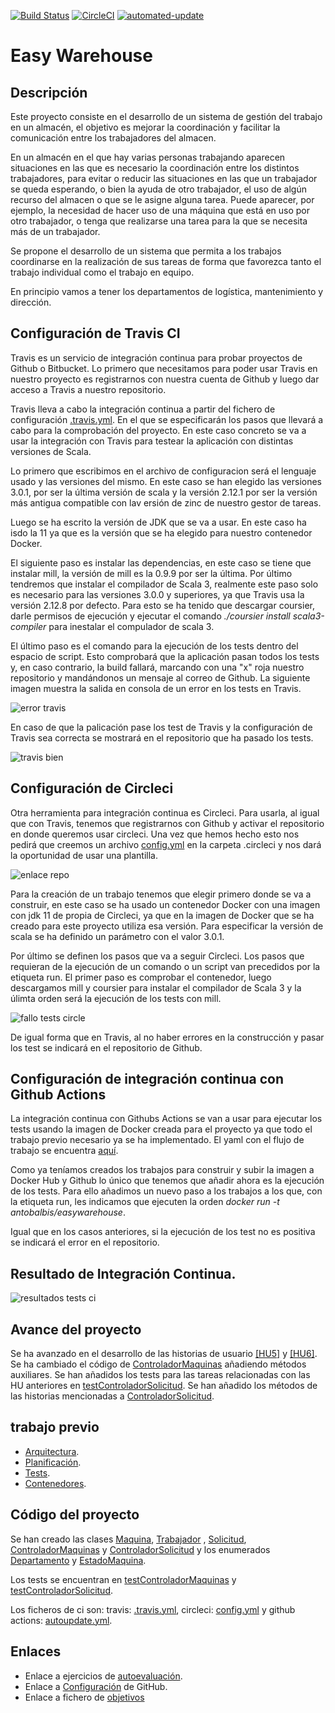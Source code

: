[![Build Status](https://app.travis-ci.com/antobalbis/easywarehouse.svg?branch=main)](https://app.travis-ci.com/antobalbis/easywarehouse) [![CircleCI](https://circleci.com/gh/antobalbis/easywarehouse/tree/main.svg?style=svg)](https://circleci.com/gh/antobalbis/easywarehouse/tree/main) [![automated-update](https://github.com/antobalbis/easywarehouse/actions/workflows/autoupdate.yml/badge.svg?branch=main&event=push)](https://github.com/antobalbis/easywarehouse/actions/workflows/autoupdate.yml)
# Easy Warehouse

## Descripción

Este proyecto consiste en el desarrollo de un sistema de gestión del trabajo en un almacén, el objetivo es mejorar la coordinación y facilitar la comunicación entre los trabajadores del almacen.

En un almacén en el que hay varias personas trabajando aparecen situaciones en las que es necesario la coordinación entre los distintos trabajadores, para evitar o reducir las situaciones en las que un trabajador se queda esperando, o bien la ayuda de otro trabajador, el uso de algún recurso del almacen o que se le asigne alguna tarea. Puede aparecer, por ejemplo, la necesidad de hacer uso de una máquina que está en uso por otro trabajador, o tenga que realizarse una tarea para la que se necesita más de un trabajador.

Se propone el desarrollo de un sistema que permita a los trabajos coordinarse en la realización de sus tareas de forma que favorezca tanto el trabajo individual como el trabajo en equipo.

En principio vamos a tener los departamentos de logística, mantenimiento y dirección.

## Configuración de Travis CI

Travis es un servicio de integración continua para probar proyectos de Github o Bitbucket. Lo primero que necesitamos para poder usar Travis en nuestro proyecto es registrarnos con nuestra cuenta de Github y luego dar acceso a Travis a nuestro repositorio.

Travis lleva a cabo la integración continua a partir del fichero de configuración [.travis.yml](https://github.com/antobalbis/easywarehouse/blob/main/.travis.yml). En el que se especificarán los pasos que llevará a cabo para la comprobación del proyecto. En este caso concreto se va a usar la integración con Travis para testear la aplicación con distintas versiones de Scala.

Lo primero que escribimos en el archivo de configuracion será el lenguaje usado y las versiones del mismo. En este caso se han elegido las versiones 3.0.1, por ser la última versión de scala y la versión 2.12.1 por ser la versión más antigua compatible con lav ersión de zinc de nuestro gestor de tareas.

Luego se ha escrito la versión de JDK que se va a usar. En este caso ha isdo la 11 ya que es la versión que se ha elegido para nuestro contenedor Docker.

El siguiente paso es instalar las dependencias, en este caso se tiene que instalar mill, la versión de mill es la 0.9.9 por ser la última. Por último tendremos que instalar el compilador de Scala 3, realmente este paso solo es necesario para las versiones 3.0.0 y superiores, ya que Travis usa la versión 2.12.8 por defecto. Para esto se ha tenido que descargar coursier, darle permisos de ejecución y ejecutar el comando *./coursier install scala3-compiler* para inestalar el compulador de scala 3.

El último paso es el comando para la ejecución de los tests dentro del espacio de script. Esto comprobará que la aplicación pasan todos los tests y, en caso contrario, la build fallará, marcando con una "x" roja nuestro repositorio y mandándonos un mensaje al correo de Github. La siguiente imagen muestra la salida en consola de un error en los tests en Travis.

![error travis](https://github.com/antobalbis/easywarehouse/blob/main/docs/imagenes/fallo_test_travis.png)

En caso de que la palicación pase los test de Travis y la configuración de Travis sea correcta se mostrará en el repositorio que ha pasado los tests.

![travis bien](https://github.com/antobalbis/easywarehouse/blob/main/docs/imagenes/travis_bien.png)

## Configuración de Circleci

Otra herramienta para integración continua es Circleci. Para usarla, al igual que con Travis, tenemos que registrarnos con Github y activar el repositorio en donde queremos usar circleci. Una vez que hemos hecho esto nos pedirá que creemos un archivo [config.yml](https://github.com/antobalbis/easywarehouse/blob/main/.circleci/config.yml) en la carpeta .circleci y nos dará la oportunidad de usar una plantilla.

![enlace repo](https://github.com/antobalbis/easywarehouse/blob/main/docs/imagenes/capturaCircleCI.png)

Para la creación de un trabajo tenemos que elegir primero donde se va a construir, en este caso se ha usado un contenedor Docker con una imagen con jdk 11 de propia de Circleci, ya que en la imagen de Docker que se ha creado para este proyecto utiliza esa versión. Para especificar la versión de scala se ha definido un parámetro con el valor 3.0.1.

Por último se definen los pasos que va a seguir Circleci. Los pasos que requieran de la ejecución de un comando o un script van precedidos por la etiqueta run. El primer paso es comprobar el contenedor, luego descargamos mill y coursier para instalar el compilador de Scala 3 y la úlimta orden será la ejecución de los tests con mill.

![fallo tests circle](https://github.com/antobalbis/easywarehouse/blob/main/docs/imagenes/captura_error_circle_ci.png)

De igual forma que en Travis, al no haber errores en la construcción y pasar los test se indicará en el repositorio de Github.

## Configuración de integración continua con Github Actions

La integración continua con Githubs Actions se van a usar para ejecutar los tests usando la imagen de Docker creada para el proyecto ya que todo el trabajo previo necesario ya se ha implementado. El yaml con el flujo de trabajo se encuentra [aquí](https://github.com/antobalbis/easywarehouse/blob/main/.github/workflows/autoupdate.yml).

Como ya teníamos creados los trabajos para construir y subir la imagen a Docker Hub y Github lo único que tenemos que añadir ahora es la ejecución de los tests. Para ello añadimos un nuevo paso a los trabajos a los que, con la etiqueta run, les indicamos que ejecuten la orden *docker run -t antobalbis/easywarehouse*.

Igual que en los casos anteriores, si la ejecución de los test no es positiva se indicará el error en el repositorio.

## Resultado de Integración Continua.

![resultados tests ci](https://github.com/antobalbis/easywarehouse/tree/main/docs/imagenes/paso_tests_ci.png)

## Avance del proyecto

Se ha avanzado en el desarrollo de las historias de usuario [[HU5]](https://github.com/antobalbis/easywarehouse/issues/25) y [[HU6]](https://github.com/antobalbis/easywarehouse/issues/26).
Se ha cambiado el código de [ControladorMaquinas](https://github.com/antobalbis/CC-20-21-antoniobalbis/blob/main/eWarehouse/src/ControladorMaquinas.scala) añadiendo métodos auxiliares.
Se han añadidos los tests para las tareas relacionadas con las HU anteriores en [testControladorSolicitud]().
Se han añadido los métodos de las historias mencionadas a [ControladorSolicitud](https://github.com/antobalbis/easywarehouse/blob/main/eWarehouse/src/ControladorSolicitud.scala).

## trabajo previo
- [Arquitectura](https://github.com/antobalbis/easywarehouse/blob/main/docs/arquitectura.md).
- [Planificación](https://github.com/antobalbis/easywarehouse/blob/main/docs/planificacion.md).
- [Tests](https://github.com/antobalbis/easywarehouse/blob/main/docs/pruebas.md).
- [Contenedores](https://github.com/antobalbis/easywarehouse/blob/main/docs/contenedores.md).


## Código del proyecto

Se han creado las clases [Maquina](https://github.com/antobalbis/CC-20-21-antoniobalbis/blob/main/eWarehouse/src/Maquina.scala), [Trabajador](https://github.com/antobalbis/CC-20-21-antoniobalbis/blob/main/eWarehouse/src/Trabajador.scala) , [Solicitud](https://github.com/antobalbis/CC-20-21-antoniobalbis/blob/main/eWarehouse/src/Solicitud.scala), [ControladorMaquinas](https://github.com/antobalbis/CC-20-21-antoniobalbis/blob/main/eWarehouse/src/ControladorMaquinas.scala) y [ControladorSolicitud](https://github.com/antobalbis/CC-20-21-antoniobalbis/blob/main/eWarehouse/src/ControladorSolicitud.scala) y los enumerados [Departamento](https://github.com/antobalbis/CC-20-21-antoniobalbis/blob/main/eWarehouse/src/Departamento.scala) y [EstadoMaquina](https://github.com/antobalbis/CC-20-21-antoniobalbis/blob/main/eWarehouse/src/EstadoMaquina.scala).

Los tests se encuentran en [testControladorMaquinas](https://github.com/antobalbis/easywarehouse/blob/main/eWarehouse/test/src/testControladorMaquina.scala) y [testControladorSolicitud](https://github.com/antobalbis/easywarehouse/blob/main/eWarehouse/test/src/testControladorSolicitud.scala).

Los ficheros de ci son: travis: [.travis.yml](https://github.com/antobalbis/easywarehouse/blob/main/.travis.yml), circleci: [config.yml](https://github.com/antobalbis/easywarehouse/blob/main/.circleci/config.yml) y github actions: [autoupdate.yml](https://github.com/antobalbis/easywarehouse/blob/main/.github/workflows/autoupdate.yml).

## Enlaces
- Enlace a ejercicios de [autoevaluación](https://github.com/antobalbis/autoevaluacion).
- Enlace a [Configuración](https://github.com/antobalbis/CC-20-21-antoniobalbis/blob/main/docs/configuracion.md) de GitHub.
- Enlace a fichero de [objetivos](https://github.com/antobalbis/CC-20-21/blob/master/objetivos/antobalbis.md)